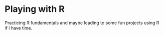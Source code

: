 # Playing with R
Practicing R fundamentals and maybe leading to some fun projects using R if I have time.  
